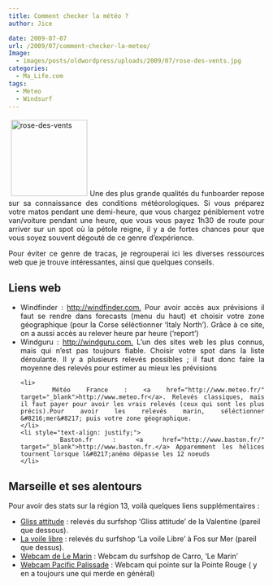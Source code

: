 ```yaml
---
title: Comment checker la météo ?
author: Jice

date: 2009-07-07
url: /2009/07/comment-checker-la-meteo/
Image:
  - images/posts/oldwordpress/uploads/2009/07/rose-des-vents.jpg
categories:
  - Ma_Life.com
tags:
  - Meteo
  - Windsurf
---
```

<p style="text-align: justify;">
  <img class="alignleft size-full wp-image-598" style="margin: 5px;" title="rose-des-vents" src="/images/posts/oldwordpress/uploads/2009/07/rose-des-vents.jpg" alt="rose-des-vents" width="150" height="150" >Une des plus grande qualités du funboarder repose sur sa connaissance des conditions météorologiques. Si vous préparez votre matos pendant une demi-heure, que vous chargez péniblement votre van/voiture pendant une heure, que vous vous payez 1h30 de route pour arriver sur un spot où la pétole reigne, il y a de fortes chances pour que vous soyez souvent dégouté de ce genre d&#8217;expérience.<!--more-->
</p>

<p style="text-align: justify;">
  Pour éviter ce genre de tracas, je regrouperai ici les diverses ressources web que je trouve intéressantes, ainsi que quelques conseils.
</p>

<h2 style="text-align: justify;">
  Liens web
</h2>

<div style="text-align: justify;">
  <ul>
    <li>
      Windfinder : <a href="http://windfinder.com/" target="_blank">http://windfinder.com.</a> Pour avoir accès aux prévisions il faut se rendre dans forecasts (menu du haut) et choisir votre zone géographique (pour la Corse séléctionner &#8216;Italy North&#8217;). Grâce à ce site, on a aussi accès au relever heure par heure (&#8216;report&#8217;)
    </li>
    <li>
      <div>
        Windguru : <a href="http://windguru.com/" target="_blank">http://windguru.com.</a> L&#8217;un des sites web les plus connus, mais qui n&#8217;est pas toujours fiable. Choisir votre spot dans la liste déroulante. Il y a plusieurs relevés possibles ; il faut donc faire la moyenne des relevés pour estimer au mieux les prévisions
      </div>
    </li>
    
    <li>
      Météo France : <a href="http://www.meteo.fr/" target="_blank">http://www.meteo.fr</a>. Relevés classiques, mais il faut payer pour avoir les vrais relevés (ceux qui sont les plus précis).Pour avoir les relevés marin, séléctionner &#8216;mer&#8217; puis votre zone géographique.
    </li>
    <li style="text-align: justify;">
      Baston.fr : <a href="http://www.baston.fr/" target="_blank">http://www.baston.fr.</a> Apparemment les hélices tournent lorsque l&#8217;anémo dépasse les 12 noeuds
    </li>
  </ul>
  
  <h2>
    Marseille et ses alentours
  </h2>
</div>

<div>
  Pour avoir des stats sur la région 13, voilà quelques liens supplémentaires :
</div>

<div>
  <ul>
    <li>
      <a title="Meteo Gliss Attitude" href="http://www.glissattitude.com/categorieacc_05.html" target="_blank">Gliss attitude</a> : relevés du surfshop &#8216;Gliss attitude&#8217; de la Valentine (pareil que dessous).
    </li>
    <li>
      <a title="Meteo La Voile Libre" href="http://www.lavoilelibre.com/categorieacc_05.html" target="_blank">La voile libre</a> : relevés du surfshop &#8216;La voile Libre&#8217; à Fos sur Mer (pareil que dessus).
    </li>
    <li>
      <a href="http://www.carro-surfshop.com/index.php?categorie=webcam" target="_blank">Webcam de Le Marin</a> : Webcam du surfshop de Carro, &#8216;Le Marin&#8217;
    </li>
    <li>
      <a title="Webcam Pacifique Palissade" href="http://start.ovh.net/~pacificp/pacific/?p=67" target="_blank">Webcam Pacific Palissade</a> : Webcam qui pointe sur la Pointe Rouge ( y en a toujours une qui merde en général)
    </li>
  </ul>
</div>